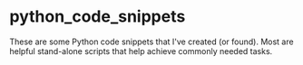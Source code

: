 # python_code_snippets
These are some Python code snippets that I've created (or found). Most are helpful stand-alone scripts that help achieve commonly needed tasks.
